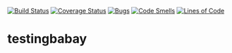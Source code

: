 [![Build Status](https://travis-ci.org/Danyakotik228/testingbabay.svg?branch=master)](https://travis-ci.org/Danyakotik228/testingbabay)
[![Coverage Status](https://coveralls.io/repos/github/Danyakotik228/testingbabay/badge.svg?branch=master)](https://coveralls.io/github/Danyakotik228/testingbabay?branch=master)
[![Bugs](https://sonarcloud.io/api/project_badges/measure?project=Danyakotik228/testingbabay&metric=bugs)](https://sonarcloud.io/dashboard?id=Danyakotik228/testingbabay)
[![Code Smells](https://sonarcloud.io/api/project_badges/measure?project=Danyakotik228/testingbabay&metric=code_smells)](https://sonarcloud.io/dashboard?id=Danyakotik228/testingbabay)
[![Lines of Code](https://sonarcloud.io/api/project_badges/measure?project=Danyakotik228_testingbabay&metric=ncloc)](https://sonarcloud.io/dashboard?id=Danyakotik228_testingbabay)



# testingbabay
